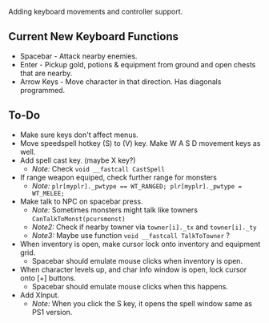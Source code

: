 Adding keyboard movements and controller support.

## Current New Keyboard Functions
- Spacebar - Attack nearby enemies.
- Enter - Pickup gold, potions & equipment from ground and open chests that are nearby.
- Arrow Keys - Move character in that direction. Has diagonals programmed.

## To-Do
- Make sure keys don't affect menus.
- Move speedspell hotkey (S) to (V) key. Make W A S D movement keys as well.
- Add spell cast key. (maybe X key?)
    - _Note:_ Check ```void __fastcall CastSpell```
- If range weapon equiped, check further range for monsters
    - _Note:_ ```plr[myplr]._pwtype == WT_RANGED; plr[myplr]._pwtype = WT_MELEE;```
- Make talk to NPC on spacebar press.
    - _Note:_ Sometimes monsters might talk like towners ```CanTalkToMonst(pcursmonst)```
	- _Note2:_ Check if nearby towner via ```towner[i]._tx``` and ```towner[i]._ty```
	- _Note3:_ Maybe use function ```void __fastcall TalkToTowner``` ?
- When inventory is open, make cursor lock onto inventory and equipment grid.
    - Spacebar should emulate mouse clicks when inventory is open.
- When character levels up, and char info window is open, lock cursor onto [+] buttons.
    - Spacebar should emulate mouse clicks when this happens.
- Add XInput.
    - _Note:_ When you click the S key, it opens the spell window same as PS1 version.

